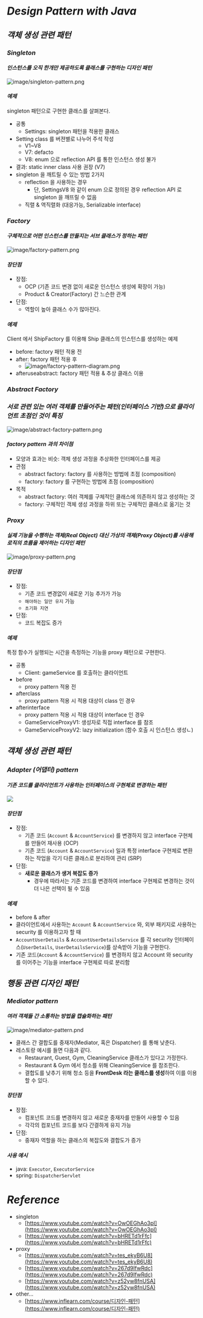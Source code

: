 # _Design Pattern with Java_

## _객체 생성 관련 패턴_
### _Singleton_
#### _인스턴스를 오직 한개만 제공하도록 클래스를 구현하는 디자인 패턴_

![image/singleton-pattern.png](image/singleton-pattern.png)

#### _예제_
singleton 패턴으로 구현한 클래스를 살펴본다. 
* 공통
  * Settings: singleton 패턴을 적용한 클래스
* Setting class 를 버젼별로 나누어 주석 작성
  * V1~V8
  * V7: defacto
  * V8: enum 으로 reflection API 를 통한 인스턴스 생성 불가
* 결과: static inner class 사용 권장 (V7)
* singleton 을 깨트릴 수 있는 방법 2가지
  * reflection 을 사용하는 경우
    * 단, SettingsV8 와 같이 enum 으로 정의된 경우 reflection API 로 singleton 을 깨뜨릴 수 없음
  * 직렬 & 역직렬화 (대응가능, Serializable interface)

### _Factory_
#### _구체적으로 어떤 인스턴스를 만들지는 서브 클래스가 정하는 패턴_

![image/factory-pattern.png](image/factory-pattern.png)

#### _장단점_

* 장점:
  * OCP (기존 코드 변경 없이 새로운 인스턴스 생성에 확장이 가능)
  * Product & Creator(Factory) 간 느슨한 관계
* 단점:
  * 역할이 높아 클래스 수가 많아진다.

#### _예제_
Client 에서 ShipFactory 를 이용해 Ship 클래스의 인스턴스를 생성하는 예제
* before: factory 패턴 적용 전
* after: factory 패턴 적용 후
  * ![image/factory-pattern-diagram.png](image/factory-pattern-diagram.png)
* afteruseabstract: factory 패턴 적용 & 추상 클래스 이용

### _Abstract Factory_
### _서로 관련 있는 여러 객체를 만들어주는 패턴(인터페이스 기반)으로 클라이언트 초점인 것이 특징_

![image/abstract-factory-pattern.png](image/abstract-factory-pattern.png)

#### _factory pattern 과의 차이점_
* 모양과 효과는 비슷: 객체 생성 과정을 추상화한 인터페이스를 제공
* 관점
  * abstract factory: factory 를 사용하는 방법에 초점 (composition)
  * factory: factory 를 구현하는 방법에 초점 (composition)
* 목적
  * abstract factory: 여러 객체를 구체적인 클래스에 의존하지 않고 생성하는 것
  * factory: 구체적인 객체 생성 과정을 하위 또는 구체적인 클래스로 옮기는 것


### _Proxy_
#### _실제 기능을 수행하는 객체(Real Object) 대신 가상의 객체(Proxy Object)를 사용해 로직의 흐름을 제어하는 디자인 패턴_

![image/proxy-pattern.png](image/proxy-pattern.png)

#### _장단점_

* 장점:
  * 기존 코드 변경없이 새로운 기능 추가가 가능
  * `해야하는 일만 유지` 가능
  * `초기화 지연`
* 단점:
  * 코드 복잡도 증가

#### _예제_

특정 함수가 실행되는 시간을 측정하는 기능을 proxy 패턴으로 구현한다.
* 공통
  * Client: gameService 를 호출하는 클라이언트
* before
  * proxy pattern 적용 전
* afterclass
  * proxy pattern 적용 시 적용 대상이 class 인 경우
* afterinterface
  * proxy pattern 적용 시 적용 대상이 interface 인 경우
  * GameServiceProxyV1: 생성자로 직접 interface 를 참조
  * GameServiceProxyV2: lazy initialization (함수 호출 시 인스턴스 생성ㄴ)

## _객체 생성 관련 패턴_
### _Adapter (어댑터) pattern_
#### _기존 코드를 클라이언트가 사용하는 인터페이스의 구현체로 변경하는 패턴_
![](image/adapter-pattern.png)

#### _장단점_
* 장점:
  * 기존 코드 (`Account` & `AccountService`) 를 변경하지 않고 interface 구현체를 만들어 재사용 (OCP) 
  * 기존 코드 (`Account` & `AccountService`) 일과 특정 interface 구현체로 변환하는 작업을 각기 다른 클래스로 분리하여 관리 (SRP)
* 단점:
  * **새로운 클래스가 생겨 복잡도 증가**
    * 경우에 따라서는 기존 코드를 변경하여 interface 구현체로 변경하는 것이 더 나은 선택이 될 수 있음

#### _예제_
* before & after
* 클라이언트에서 사용하는 `Account` & `AccountService` 와, 외부 패키지로 사용하는 security 를 이용하고자 할 때
* `AccountUserDetails` & `AccountUserDetailsService` 를 각 security 인터페이스(`UserDetails`, `UserDetailsService`)를 상속받아 기능을 구현한다.
* 기존 코드(`Account` & `AccountService`) 를 변경하지 않고 Account 와 security 를 이어주는 기능을 interface 구현체로 따로 분리함

## _행동 관련 디자인 패턴_
### _Mediator pattern_
#### _여러 객체들 간 소통하는 방법을 캡슐화하는 패턴_

![image/mediator-pattern.pnd](image/mediator-pattern.png)
* 클래스 간 결합도를 중재자(Mediator, 혹은 Dispatcher) 를 통해 낮춘다.
* 레스토랑 예시를 들면 다음과 같다.
  * Restaurant, Guest, Gym, CleaningService 클래스가 있다고 가정한다.
  * Restaurant & Gym 에서 청소를 위해 CleaningService 를 참조한다.
  * 결합도를 낮추기 위해 청소 등을 **FrontDesk 라는 클래스를 생성**하여 이를 이용할 수 있다.

#### _장단점_
* 장점:
  * 컴포넌트 코드를 변경하지 않고 새로운 중재자를 만들어 사용할 수 있음 
  * 각각의 컴포넌트 코드를 보다 간결하게 유지 가능
* 단점:
  * 중재자 역할을 하는 클래스의 복잡도와 결합도가 증가

#### _사용 예시_
- java: `Executor`, `ExecutorService`
- spring: `DispatcherServlet`

# _Reference_
* singleton
  * [https://www.youtube.com/watch?v=OwOEGhAo3pI](https://www.youtube.com/watch?v=OwOEGhAo3pI)
  * [https://www.youtube.com/watch?v=bHRETd1rFfc](https://www.youtube.com/watch?v=bHRETd1rFfc)
* proxy
  * [https://www.youtube.com/watch?v=tes_ekyB6U8](https://www.youtube.com/watch?v=tes_ekyB6U8)
  * [https://www.youtube.com/watch?v=267d9IfwRdc](https://www.youtube.com/watch?v=267d9IfwRdc)
  * [https://www.youtube.com/watch?v=z52yw8fnUSA](https://www.youtube.com/watch?v=z52yw8fnUSA)
* other...
  * [https://www.inflearn.com/course/디자인-패턴](https://www.inflearn.com/course/디자인-패턴)
